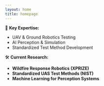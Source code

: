 ```yaml
---
layout: home
title: homepage
---
```


🚀 **Key Expertise:**  
- UAV & Ground Robotics Testing  
- AI Perception & Simulation  
- Standardized Test Method Development  

🛠️ **Current Research:**  
- **Wildfire Response Robotics (XPRIZE)**  
- **Standardized UAS Test Methods (NIST)**  
- **Machine Learning for Perception Systems**  